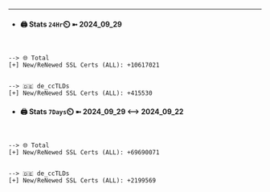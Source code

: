 

---
- #### 🖨️ **Stats** `24Hr`⏲️ ➼ 2024_09_29
```console


--> 🌐 Total
[+] New/ReNewed SSL Certs (ALL): +10617021


--> 🇩🇪 de_ccTLDs
[+] New/ReNewed SSL Certs (ALL): +415530

```

- #### 🖨️ **Stats** `7Days`⏲️ ➼ 2024_09_29 <--> 2024_09_22
```console


--> 🌐 Total
[+] New/ReNewed SSL Certs (ALL): +69690071


--> 🇩🇪 de_ccTLDs
[+] New/ReNewed SSL Certs (ALL): +2199569

```


